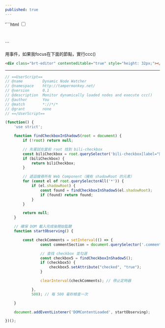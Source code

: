 ```yaml
---
published: true
---
```

‵```html
<bili-checkbox value="sync" label="同时转发到我的动态" checked="false"></bili-checkbox>
  <input type="checkbox" value="sync">
  
<div class="brt-editor" contenteditable="true" style="height: 32px;"></div>


<div id="editor" class="">
<div id="editor" class=" active ">
```

用事件，如果我focus在下面的節點，實行ccc()
```html
<div class="brt-editor" contenteditable="true" style="height: 32px;"></div>
```

---

```js
// ==UserScript==
// @name         Dynamic Node Watcher
// @namespace    http://tampermonkey.net/
// @version      0.1
// @description  Monitor dynamically loaded nodes and execute ccc()
// @author       You
// @match        *://*/*
// @grant        none
// ==/UserScript==

(function() {
    'use strict';

    function findCheckboxInShadow5(root = document) {
        if (!root) return null;

        // 先嘗試在當前 root 找到 bili-checkbox
        const biliCheckbox = root.querySelector('bili-checkbox[label="同时转发到我的动态"]');
        if (biliCheckbox) {
            return biliCheckbox;
        }

        // 遞迴搜尋所有 Web Component（擁有 shadowRoot 的元素）
        for (const el of root.querySelectorAll('*')) {
            if (el.shadowRoot) {
                const found = findCheckboxInShadow5(el.shadowRoot);
                if (found) return found;
            }
        }

        return null;
    }

    // 確保 DOM 載入完成後開始監聽
    function startObserving() {

        const checkComments = setInterval(() => {
                const commentSection = document.querySelector('.comment-section'); // 修改為正確的選擇器???

                // 查找 checkbox 並勾選
                const checkbox5 = findCheckboxInShadow5();
                if (checkbox5) {
                    checkbox5.setAttribute("checked", "true");
                }

                clearInterval(checkComments); // 停止定時器

            },
            500); // 每 500 毫秒檢查一次

    }

    document.addEventListener('DOMContentLoaded', startObserving);

})();
```